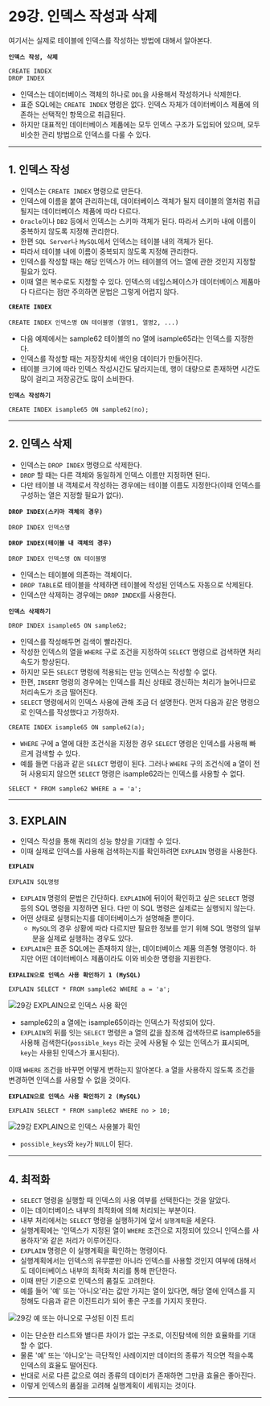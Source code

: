 # 29강. 인덱스 작성과 삭제
여기서는 실제로 테이블에 인덱스를 작성하는 방법에 대해서 알아본다.

**`인덱스 작성, 삭제`**
```
CREATE INDEX
DROP INDEX
```

- 인덱스는 데이터베이스 객체의 하나로 `DDL`을 사용해서 작성하거나 삭제한다.
- 표준 SQL에는 `CREATE INDEX` 명령은 없다. 인덱스 자체가 데이터베이스 제품에 의존하는 선택적인 항목으로 취급된다.
- 하지만 대표적인 데이터베이스 제품에는 모두 인덱스 구조가 도입되어 있으며, 모두 비슷한 관리 방법으로 인덱스를 다룰 수 있다.

---

## 1. 인덱스 작성
- 인덱스는 `CREATE INDEX` 명령으로 만든다.
- 인덱스에 이름을 붙여 관리하는데, 데이터베이스 객체가 될지 테이블의 열처럼 취급될지는 데이터베이스 제품에 따라 다르다.
- `Oracle`이나 `DB2` 등에서 인덱스는 스키마 객체가 된다. 따라서 스키마 내에 이름이 중복하지 않도록 지정해 관리한다.
- 한편 `SQL Server`나 `MySQL`에서 인덱스는 테이블 내의 객체가 된다.
- 따라서 테이블 내에 이름이 중복되지 않도록 지정해 관리한다.
- 인덱스를 작성할 때는 해당 인덱스가 어느 테이블의 어느 열에 관한 것인지 지정할 필요가 있다.
- 이때 열은 복수로도 지정할 수 있다. 인덱스의 네임스페이스가 데이터베이스 제품마다 다르다는 점만 주의하면 문법은 그렇게 어렵지 않다.

**`CREATE INDEX`**
```
CREATE INDEX 인덱스명 ON 테이블명 (열명1, 열명2, ...)
```

- 다음 예제에서는 sample62 테이블의 no 열에 isample65라는 인덱스를 지정한다.
- 인덱스를 작성할 때는 저장장치에 색인용 데이터가 만들어진다.
- 테이블 크기에 따라 인덱스 작성시간도 달라지는데, 행이 대량으로 존재하면 시간도 많이 걸리고 저장공간도 많이 소비한다.

**`인덱스 작성하기`**
```
CREATE INDEX isample65 ON sample62(no);
```

---

## 2. 인덱스 삭제
- 인덱스는 `DROP INDEX` 명령으로 삭제한다.
- `DROP` 할 때는 다른 객체와 동일하게 인덱스 이름만 지정하면 된다.
- 다만 테이블 내 객체로서 작성하는 경우에는 테이블 이름도 지정한다(이때 인덱스를 구성하는 열은 지정할 필요가 없다).

**`DROP INDEX(스키마 객체의 경우)`**
```
DROP INDEX 인덱스명
```

**`DROP INDEX(테이블 내 객체의 경우)`**
```
DROP INDEX 인덱스명 ON 테이블명
```

- 인덱스는 테이블에 의존하는 객체이다.
- `DROP TABLE`로 테이블을 삭제하면 테이블에 작성된 인덱스도 자동으로 삭제된다.
- 인덱스만 삭제하는 경우에는 `DROP INDEX`를 사용한다.

**`인덱스 삭제하기`**
```
DROP INDEX isample65 ON sample62;
```

- 인덱스를 작성해두면 검색이 빨라진다.
- 작성한 인덱스의 열을 `WHERE` 구로 조건을 지정하여 `SELECT` 명령으로 검색하면 처리속도가 향상된다.
- 하지만 모든 `SELECT` 명령에 적용되는 만능 인덱스는 작성할 수 없다.
- 한편, `INSERT` 명령의 경우에는 인덱스를 최신 상태로 갱신하는 처리가 늘어나므로 처리속도가 조금 떨어진다.
- `SELECT` 명령에서의 인덱스 사용에 관해 조금 더 설명한다. 먼저 다음과 같은 명령으로 인덱스를 작성했다고 가정하자.

`CREATE INDEX isample65 ON sample62(a);`

- `WHERE` 구에 a 열에 대한 조건식을 지정한 경우 `SELECT` 명령은 인덱스를 사용해 빠르게 검색할 수 있다.
- 예를 들면 다음과 같은 `SELECT` 명령이 된다. 그러나 `WHERE` 구의 조건식에 a 열이 전혀 사용되지 않으면 `SELECT` 명령은 isample62라는 인덱스를 사용할 수 없다.

`SELECT * FROM sample62 WHERE a = 'a';`

---

## 3. EXPLAIN
- 인덱스 작성을 통해 쿼리의 성능 향상을 기대할 수 있다.
- 이때 실제로 인덱스를 사용해 검색하는지를 확인하려면 `EXPLAIN` 명령을 사용한다.

**`EXPLAIN`**
```
EXPLAIN SQL명령
```

- `EXPLAIN` 명령의 문법은 간단하다. `EXPLAIN`에 뒤이어 확인하고 싶은 `SELECT` 명령 등의 SQL 명령을 지정하면 된다. 다만 이 SQL 명령은 실제로는 실행되지 않는다.
- 어떤 상태로 실행되는지를 데이터베이스가 설명해줄 뿐이다.
    - `MySQL`의 경우 상황에 따라 다르지만 필요한 정보를 얻기 위해 SQL 명령의 일부분을 실제로 실행하는 경우도 있다.
- `EXPLAIN`은 표준 SQL에는 존재하지 않는, 데이터베이스 제품 의존형 명령이다. 하지만 어떤 데이터베이스 제품이라도 이와 비슷한 명령을 지원한다.

**`EXPALIN으로 인덱스 사용 확인하기 1 (MySQL)`**
```
EXPLAIN SELECT * FROM sample62 WHERE a = 'a';
```
![29강 EXPLAIN으로 인덱스 사용 확인](https://user-images.githubusercontent.com/68052095/102478360-d9536b80-40a0-11eb-9daf-d15c4d975007.png)

- sample62의 a 열에는 isample65이라는 인덱스가 작성되어 있다.
- `EXPLAIN`의 뒤를 잇는 `SELECT` 명령은 a 열의 값을 참조해 검색하므로 isample65을 사용해 검색한다(`possible_keys` 라는 곳에 사용될 수 있는 인덱스가 표시되며, `key`는 사용된 인덱스가 표시된다).

이때 `WHERE` 조건을 바꾸면 어떻게 변하는지 알아본다. a 열을 사용하지 않도록 조건을 변경하면 인덱스를 사용할 수 없을 것이다.

**`EXPLAIN으로 인덱스 사용 확인하기 2 (MySQL)`**
```
EXPLAIN SELECT * FROM sample62 WHERE no > 10;
```
![29강 EXPLAIN으로 인덱스 사용불가 확인](https://user-images.githubusercontent.com/68052095/102478356-d8223e80-40a0-11eb-9dd9-41b3346cece7.png)

- `possible_keys`와 `key`가 `NULL`이 된다.

---

## 4. 최적화
- `SELECT` 명령을 실행할 때 인덱스의 사용 여부를 선택한다는 것을 알았다.
- 이는 데이터베이스 내부의 최적화에 의해 처리되는 부분이다.
- 내부 처리에서는 `SELECT` 명령을 실행하기에 앞서 `실행계획`을 세운다.
- 실행계획에는 '인덱스가 지정된 열이 `WHERE` 조건으로 지정되어 있으니 인덱스를 사용하자'와 같은 처리가 이루어진다.
- `EXPLAIN` 명령은 이 실행계획을 확인하는 명령이다.
- 실행계획에서는 인덱스의 유무뿐만 아니라 인덱스를 사용할 것인지 여부에 대해서도 데이터베이스 내부의 최적화 처리를 통해 판단한다.
- 이때 판단 기준으로 인덱스의 품질도 고려한다.
- 예를 들어 '예' 또는 '아니오'라는 값만 가지는 열이 있다면, 해당 열에 인덱스를 지정해도 다음과 같은 이진트리가 되어 좋은 구조를 가지지 못한다.

![29강 예 또는 아니오로 구성된 이진 트리](https://user-images.githubusercontent.com/68052095/102478995-a6f63e00-40a1-11eb-9eb3-4deb1c690fd8.jpg)

- 이는 단순한 리스트와 별다른 차이가 없는 구조로, 이진탐색에 의한 효율화를 기대할 수 없다.
- 물론 '예' 또는 '아니오'는 극단적인 사례이지만 데이터의 종류가 적으면 적을수록 인덱스의 효율도 떨어진다.
- 반대로 서로 다른 값으로 여러 종류의 데이터가 존재하면 그만큼 효율은 좋아진다.
- 이렇게 인덱스의 품질을 고려해 실행계획이 세워지는 것이다.

---